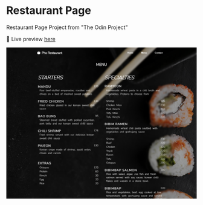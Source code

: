 # Restaurant Page

Restaurant Page Project from "The Odin Project"


📎 Live preview [here](https://jonhatanh.github.io/restaurant-page/)

![Restaurant Page Preview](./src/img/restaurant-page-preview.png)